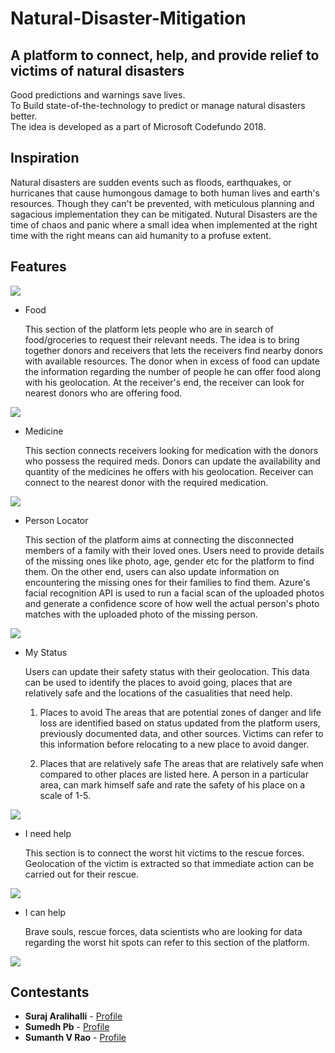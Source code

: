 
# Natural-Disaster-Mitigation
## A platform to connect, help, and provide relief to victims of natural disasters

Good predictions and warnings save lives.<br>
To Build state-of-the-technology to predict or manage natural disasters better.<br>
The idea is developed as a part of Microsoft Codefundo 2018.

## Inspiration

Natural disasters are sudden events such as floods, earthquakes, or hurricanes that cause humongous damage to both human lives and earth's resources. Though they can't be prevented, with meticulous planning and sagacious implementation they can be mitigated. Nutural Disasters are the time of chaos and panic where a small idea when implemented at the right time with the right means can aid humanity to a profuse extent.

## Features

![](https://github.com/SurajAralihalli/Natural-Disaster-Mitigation/blob/master/screenshots/home.png)



* Food
	
	This section of the platform lets people who are in search of food/groceries to request their relevant needs. The idea is to bring together donors and receivers that lets the receivers find nearby donors with available resources. The donor when in excess of food can update the information regarding the number of people he can offer food along with his geolocation. At the receiver's end, the receiver can look for nearest donors who are offering food.
	
![](https://github.com/SurajAralihalli/Natural-Disaster-Mitigation/blob/master/screenshots/food.png)

* Medicine

	This section connects receivers looking for medication with the donors who possess the required meds. Donors can update the availability and quantity of the medicines he offers with his geolocation. Receiver can connect to the nearest donor with the required medication.

![](https://github.com/SurajAralihalli/Natural-Disaster-Mitigation/blob/master/screenshots/medicine.png)

* Person Locator

	This section of the platform aims at connecting the disconnected members of a family with their loved ones. 
Users need to provide details of the missing ones like photo, age, gender etc for the platform to find them. On the other end, users can also update information on encountering the missing ones for their families to find them. Azure's facial recognition API is used to run a facial scan of the uploaded photos and generate a confidence score of how well the actual person's photo matches with the uploaded photo of the missing person.

![](https://github.com/SurajAralihalli/Natural-Disaster-Mitigation/blob/master/screenshots/Person_Locator.png)

* My Status 

	Users can update their safety status with their geolocation. This data can be used to identify the places to avoid going, places that are relatively safe and the locations of the casualities that need help.

	1. Places to avoid 
	The areas that are potential zones of danger and life loss are identified based on status updated from the platform users, 	  previously documented data, and other sources. Victims can refer to this information before relocating to a new place to avoid danger.

	2. Places that are relatively safe
	The areas that are relatively safe when compared to other places are listed here. A person in a particular area, can mark himself safe and rate the safety of his place on a scale of 1-5.

![](https://github.com/SurajAralihalli/Natural-Disaster-Mitigation/blob/master/screenshots/my_status.png)

* I need help
	
	This section is to connect the worst hit victims to the rescue forces. Geolocation of the victim is extracted so that immediate action can be carried out for their rescue.

![](https://github.com/SurajAralihalli/Natural-Disaster-Mitigation/blob/master/screenshots/need_help.png)
	
* I can help

	Brave souls, rescue forces, data scientists who are looking for data regarding the worst hit spots can refer to this section of the platform. 

![](https://github.com/SurajAralihalli/Natural-Disaster-Mitigation/blob/master/screenshots/can_help.png)

  




Contestants
------
* **Suraj Aralihalli** - [Profile](https://github.com/SurajAralihalli)<br>
* **Sumedh Pb** - [Profile](https://github.com/sumedhpb)<br>
* **Sumanth V Rao** - [Profile](https://github.com/sumanthvrao)<br>
